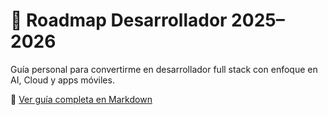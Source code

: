 # 📘 Roadmap Desarrollador 2025–2026

Guía personal para convertirme en desarrollador full stack con enfoque en AI, Cloud y apps móviles.

📄 [Ver guía completa en Markdown](roadmap-desarrollador-2025.md)
